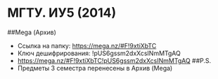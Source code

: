 # МГТУ. ИУ5 (2014)
##Mega (Архив)
+ Ссылка на папку: https://mega.nz/#F!9xtiXbTC
+ Ключ дешифрирования: !pUS6gssm2dxXcsINmMTgAQ
+ https://mega.nz/#F!9xtiXbTC!pUS6gssm2dxXcsINmMTgAQ
##P.S.
+ Предметы 3 семестра перенесены в Архив (Mega)
